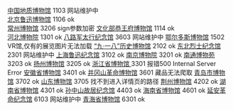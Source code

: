 <a href="http://www.gmc.org.cn/">中国地质博物馆</a>            1103    网站维护中  
<a href="http://www.luxunmuseum.com.cn/">北京鲁迅博物馆</a>    1106    ok  
<a href="http://www.czmuseum.com/">常州博物馆</a>              3206    sign参数加密
<a href="http://www.pgm.org.cn/">文化部恭王府博物馆</a>         1114    ok  
<a href="http://www.hebeimuseum.org.cn/">河北博物院</a>        1301    ok
<a href="http://www.balujun.cn/">八路军太行纪念馆</a>           3603    网站维护中
<a href="http://why.ordosqyg.org.cn/Cloud/Module/Index/access/index.html">鄂尔多斯博物馆</a>      1502     VR馆,仅有的展览图片无法加载
<a href="http://www.918museum.org.cn/">“九·一八”历史博物馆</a>                                     2102     ok
<a href="http://www.jn1948.cn/index.php?g=Portal&m=Academic&a=museum">东北烈士纪念馆</a>          2301     网站维护中
<a href="http://www.luxunmuseum.cn/">上海鲁迅纪念馆</a>        3102    ok
<a href="http://www.njmuseum.com/zh">南京博物院</a>           3201     ok
<a href="http://www.ntmuseum.com/">南通博物苑</a>             3203     ok
<a href="https://www.yzmuseum.com/">扬州博物馆</a>            3205     ok
<a href="http://www.zhejiangmuseum.com/">浙江省博物馆  </a>   3301     报错500 Internal Server Error
<a href="https://www.ahm.cn/">安徽省博物馆</a>                3401     ok
<a href="http://www.jgsgmbwg.com/">井冈山革命博物馆</a>        3601     藏品无法爬取
<a href="http://www.qingdaomuseum.com/">青岛市博物馆</a>      3702      ok
<a href="http://www.sdmuseum.com/">山东博物馆</a>             3705     找不到进入详情页的路径
<a href="http://www.jzmsm.org/yk/">荆州博物馆</a>            4202      ok
<a href="http://www.hnmuseum.com/">湖南省博物馆</a>           4301      ok
<a href="http://www.sunyat-sen.org/">孙中山故居纪念馆</a>      4403      ok
<a href="http://www.hainanmuseum.org/">海南省博物馆</a>       4601      ok
<a href="http://www.yagmjng.com/">延安革命纪念馆</a>           6103     网站维护中
<a href="http://www.qhmuseum.cn/">青海省博物馆</a>            6301     ok
